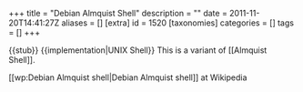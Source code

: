 +++
title = "Debian Almquist Shell"
description = ""
date = 2011-11-20T14:41:27Z
aliases = []
[extra]
id = 1520
[taxonomies]
categories = []
tags = []
+++

{{stub}}
{{implementation|UNIX Shell}}
This is a variant of [[Almquist Shell]].

[[wp:Debian Almquist shell|Debian Almquist shell]] at Wikipedia
